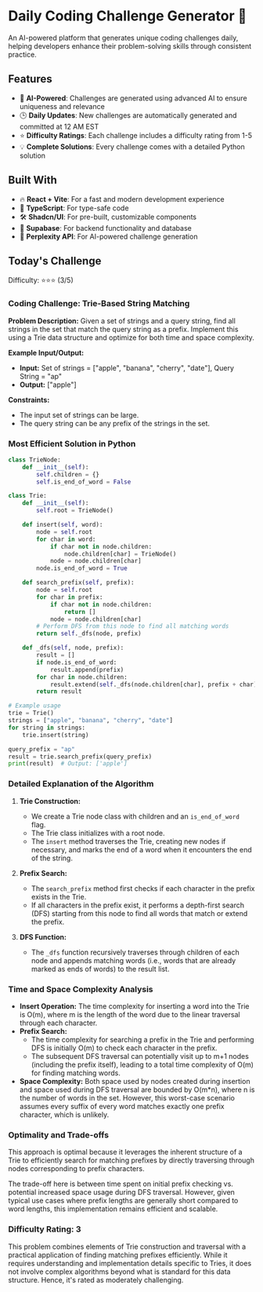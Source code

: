 # Daily Coding Challenge Generator 🚀

An AI-powered platform that generates unique coding challenges daily, helping developers enhance their problem-solving skills through consistent practice.

## Features

- 🤖 **AI-Powered**: Challenges are generated using advanced AI to ensure uniqueness and relevance
- 🕒 **Daily Updates**: New challenges are automatically generated and committed at 12 AM EST
- ⭐ **Difficulty Ratings**: Each challenge includes a difficulty rating from 1-5
- 💡 **Complete Solutions**: Every challenge comes with a detailed Python solution

## Built With

- 🔥 **React + Vite**: For a fast and modern development experience
- 🔷 **TypeScript**: For type-safe code
- 🛠️ **Shadcn/UI**: For pre-built, customizable components
- 🔌 **Supabase**: For backend functionality and database
- 🤖 **Perplexity API**: For AI-powered challenge generation

## Today's Challenge

Difficulty: ⭐⭐⭐ (3/5)

### Coding Challenge: Trie-Based String Matching

**Problem Description:**
Given a set of strings and a query string, find all strings in the set that match the query string as a prefix. Implement this using a Trie data structure and optimize for both time and space complexity.

**Example Input/Output:**
- **Input:** Set of strings = ["apple", "banana", "cherry", "date"], Query String = "ap"
- **Output:** ["apple"]

**Constraints:**
- The input set of strings can be large.
- The query string can be any prefix of the strings in the set.

### Most Efficient Solution in Python

```python
class TrieNode:
    def __init__(self):
        self.children = {}
        self.is_end_of_word = False

class Trie:
    def __init__(self):
        self.root = TrieNode()

    def insert(self, word):
        node = self.root
        for char in word:
            if char not in node.children:
                node.children[char] = TrieNode()
            node = node.children[char]
        node.is_end_of_word = True

    def search_prefix(self, prefix):
        node = self.root
        for char in prefix:
            if char not in node.children:
                return []
            node = node.children[char]
        # Perform DFS from this node to find all matching words
        return self._dfs(node, prefix)

    def _dfs(self, node, prefix):
        result = []
        if node.is_end_of_word:
            result.append(prefix)
        for char in node.children:
            result.extend(self._dfs(node.children[char], prefix + char))
        return result

# Example usage
trie = Trie()
strings = ["apple", "banana", "cherry", "date"]
for string in strings:
    trie.insert(string)

query_prefix = "ap"
result = trie.search_prefix(query_prefix)
print(result)  # Output: ['apple']

```

### Detailed Explanation of the Algorithm

1. **Trie Construction:**
   - We create a Trie node class with children and an `is_end_of_word` flag.
   - The Trie class initializes with a root node.
   - The `insert` method traverses the Trie, creating new nodes if necessary, and marks the end of a word when it encounters the end of the string.

2. **Prefix Search:**
   - The `search_prefix` method first checks if each character in the prefix exists in the Trie.
   - If all characters in the prefix exist, it performs a depth-first search (DFS) starting from this node to find all words that match or extend the prefix.

3. **DFS Function:**
   - The `_dfs` function recursively traverses through children of each node and appends matching words (i.e., words that are already marked as ends of words) to the result list.

### Time and Space Complexity Analysis

- **Insert Operation:** The time complexity for inserting a word into the Trie is O(m), where m is the length of the word due to the linear traversal through each character.
- **Prefix Search:** 
  - The time complexity for searching a prefix in the Trie and performing DFS is initially O(m) to check each character in the prefix.
  - The subsequent DFS traversal can potentially visit up to m+1 nodes (including the prefix itself), leading to a total time complexity of O(m) for finding matching words.
- **Space Complexity:** Both space used by nodes created during insertion and space used during DFS traversal are bounded by O(m*n), where n is the number of words in the set. However, this worst-case scenario assumes every suffix of every word matches exactly one prefix character, which is unlikely.

### Optimality and Trade-offs

This approach is optimal because it leverages the inherent structure of a Trie to efficiently search for matching prefixes by directly traversing through nodes corresponding to prefix characters.

The trade-off here is between time spent on initial prefix checking vs. potential increased space usage during DFS traversal. However, given typical use cases where prefix lengths are generally short compared to word lengths, this implementation remains efficient and scalable.

### Difficulty Rating: 3

This problem combines elements of Trie construction and traversal with a practical application of finding matching prefixes efficiently. While it requires understanding and implementation details specific to Tries, it does not involve complex algorithms beyond what is standard for this data structure. Hence, it's rated as moderately challenging.